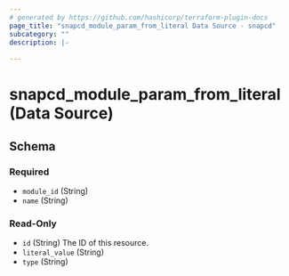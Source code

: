 ```yaml
---
# generated by https://github.com/hashicorp/terraform-plugin-docs
page_title: "snapcd_module_param_from_literal Data Source - snapcd"
subcategory: ""
description: |-
  
---
```


# snapcd_module_param_from_literal (Data Source)





<!-- schema generated by tfplugindocs -->
## Schema

### Required

- `module_id` (String)
- `name` (String)

### Read-Only

- `id` (String) The ID of this resource.
- `literal_value` (String)
- `type` (String)
